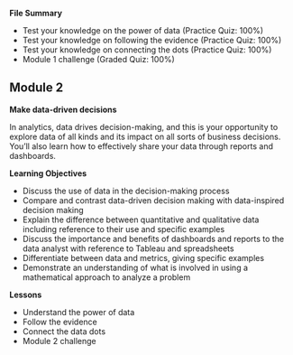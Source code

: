 **File Summary**
- Test your knowledge on the power of data (Practice Quiz: 100%)
- Test your knowledge on following the evidence (Practice Quiz: 100%)
- Test your knowledge on connecting the dots (Practice Quiz: 100%)
- Module 1 challenge (Graded Quiz: 100%)

## Module 2
**Make data-driven decisions**

In analytics, data drives decision-making, and this is your opportunity to explore data of all kinds and its impact on all sorts of business decisions. You’ll also learn how to effectively share your data through reports and dashboards.

**Learning Objectives**
- Discuss the use of data in the decision-making process
- Compare and contrast data-driven decision making with data-inspired decision making
- Explain the difference between quantitative and qualitative data including reference to their use and specific examples
- Discuss the importance and benefits of dashboards and reports to the data analyst with reference to Tableau and spreadsheets
- Differentiate between data and metrics, giving specific examples
- Demonstrate an understanding of what is involved in using a mathematical approach to analyze a problem

**Lessons**
- Understand the power of data
- Follow the evidence
- Connect the data dots
- Module 2 challenge
